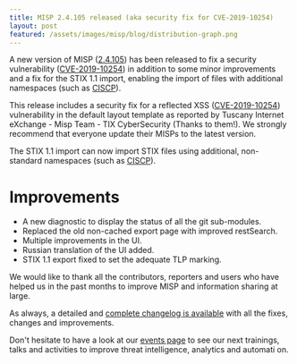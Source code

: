 ```yaml
---
title: MISP 2.4.105 released (aka security fix for CVE-2019-10254)
layout: post
featured: /assets/images/misp/blog/distribution-graph.png
---
```


A new version of MISP ([2.4.105](https://github.com/MISP/MISP/tree/v2.4.105)) has been released to fix a security vulnerability ([CVE-2019-10254](https://cve.circl.lu/cve/CVE-2019-10254)) in addition to some minor improvements and a fix for the STIX 1.1 import, enabling the import of files with additional namespaces (such as [CISCP](https://www.dhs.gov/cisa/cyber-information-sharing-and-collaboration-program-ciscp)).

This release includes a security fix for a reflected XSS ([CVE-2019-10254](https://cve.circl.lu/cve/CVE-2019-10254)) vulnerability in the default layout template as reported by Tuscany Internet eXchange - Misp Team - TIX CyberSecurity (Thanks to them!). We strongly recommend that everyone update their MISPs to the latest version.

The STIX 1.1 import can now import STIX files using additional, non-standard namespaces (such as [CISCP](https://www.dhs.gov/cisa/cyber-information-sharing-and-collaboration-program-ciscp)).

# Improvements

- A new diagnostic to display the status of all the git sub-modules.
- Replaced the old non-cached export page with improved restSearch.
- Multiple improvements in the UI.
- Russian translation of the UI added.
- STIX 1.1 export fixed to set the adequate TLP marking.

We would like to thank all the contributors, reporters and users who have helped us in the past months to improve MISP and information sharing at large.

As always, a detailed and [complete changelog is available](http://www.misp-project.org/Changelog.txt) with all the fixes, changes and improvements.

Don't hesitate to have a look at our [events page](http://www.misp-project.org/events/) to see our next trainings, talks and activities to improve threat intelligence, analytics and automati
on.



